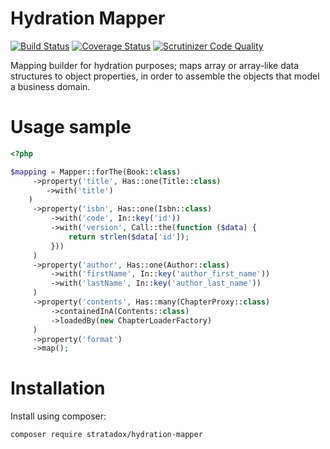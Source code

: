 # Hydration Mapper

[![Build Status](https://travis-ci.org/Stratadox/HydrationMapper.svg?branch=master)](https://travis-ci.org/Stratadox/HydrationMapper)
[![Coverage Status](https://coveralls.io/repos/github/Stratadox/HydrationMapper/badge.svg?branch=master)](https://coveralls.io/github/Stratadox/HydrationMapper?branch=master)
[![Scrutinizer Code Quality](https://scrutinizer-ci.com/g/Stratadox/HydrationMapper/badges/quality-score.png?b=master)](https://scrutinizer-ci.com/g/Stratadox/HydrationMapper/?branch=master)

Mapping builder for hydration purposes; maps array or array-like data structures to 
object properties, in order to assemble the objects that model a business domain.

# Usage sample

```php
<?php

$mapping = Mapper::forThe(Book::class)
     ->property('title', Has::one(Title::class)
        ->with('title')
    )
     ->property('isbn', Has::one(Isbn::class)
         ->with('code', In::key('id'))
         ->with('version', Call::the(function ($data) {
             return strlen($data['id']);
         }))
     )
     ->property('author', Has::one(Author::class)
         ->with('firstName', In::key('author_first_name'))
         ->with('lastName', In::key('author_last_name'))
     )
     ->property('contents', Has::many(ChapterProxy::class)
         ->containedInA(Contents::class)
         ->loadedBy(new ChapterLoaderFactory)
     )
     ->property('format')
     ->map();

```

# Installation

Install using composer:

`composer require stratadox/hydration-mapper`
